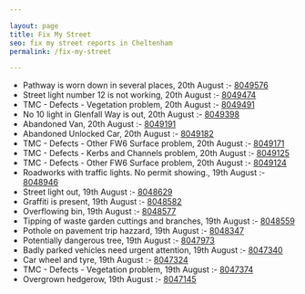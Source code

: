 ```yaml
---

layout: page
title: Fix My Street
seo: fix my street reports in Cheltenham
permalink: /fix-my-street

---
```


<!-- fix_marker starts -->

- Pathway is worn down in several places, 20th August :- [8049576](https://www.fixmystreet.com/report/8049576)
- Street light number 12 is not working, 20th August :- [8049474](https://www.fixmystreet.com/report/8049474)
- TMC - Defects - Vegetation problem, 20th August :- [8049491](https://www.fixmystreet.com/report/8049491)
- No 10 light in Glenfall Way is out, 20th August :- [8049398](https://www.fixmystreet.com/report/8049398)
- Abandoned Van, 20th August :- [8049191](https://www.fixmystreet.com/report/8049191)
- Abandoned Unlocked Car, 20th August :- [8049182](https://www.fixmystreet.com/report/8049182)
- TMC - Defects - Other FW6  Surface problem, 20th August :- [8049171](https://www.fixmystreet.com/report/8049171)
- TMC - Defects - Kerbs and Channels problem, 20th August :- [8049125](https://www.fixmystreet.com/report/8049125)
- TMC - Defects - Other FW6  Surface problem, 20th August :- [8049124](https://www.fixmystreet.com/report/8049124)
- Roadworks with traffic lights. No permit showing., 19th August :- [8048946](https://www.fixmystreet.com/report/8048946)
- Street light out, 19th August :- [8048629](https://www.fixmystreet.com/report/8048629)
- Graffiti is present, 19th August :- [8048582](https://www.fixmystreet.com/report/8048582)
- Overflowing bin, 19th August :- [8048577](https://www.fixmystreet.com/report/8048577)
- Tipping of waste garden cuttings and branches, 19th August :- [8048559](https://www.fixmystreet.com/report/8048559)
- Pothole on pavement trip hazzard, 19th August :- [8048347](https://www.fixmystreet.com/report/8048347)
- Potentially dangerous tree, 19th August :- [8047973](https://www.fixmystreet.com/report/8047973)
- Badly parked vehicles need urgent attention, 19th August :- [8047340](https://www.fixmystreet.com/report/8047340)
- Car wheel and tyre, 19th August :- [8047324](https://www.fixmystreet.com/report/8047324)
- TMC - Defects - Vegetation problem, 19th August :- [8047374](https://www.fixmystreet.com/report/8047374)
- Overgrown hedgerow, 19th August :- [8047145](https://www.fixmystreet.com/report/8047145)

<!-- fix_marker ends -->